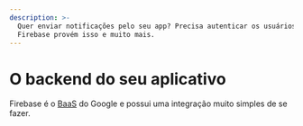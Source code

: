 ```yaml
---
description: >-
  Quer enviar notificações pelo seu app? Precisa autenticar os usuários? O
  Firebase provém isso e muito mais.
---
```


# O backend do seu aplicativo

Firebase é o [BaaS](https://pt.stackoverflow.com/questions/298361/o-que-%C3%A9-um-backend-as-a-service-baas) do Google e possui uma integração muito simples de se fazer. 

